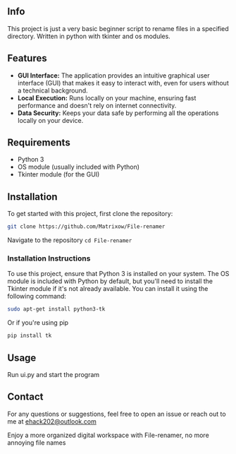 ## Info
This project is just a very basic beginner script to rename files in a specified directory.
Written in python with tkinter and os modules.

## Features

* **GUI Interface:** The application provides an intuitive graphical user interface (GUI) that makes it easy to interact with, even for users without a technical background.
* **Local Execution:** Runs locally on your machine, ensuring fast performance and doesn't rely on internet connectivity.
* **Data Security:** Keeps your data safe by performing all the operations locally on your device.

## Requirements

* Python 3
* OS module (usually included with Python)
* Tkinter module (for the GUI)

## Installation

To get started with this project, first clone the repository:

```bash
git clone https://github.com/Matrixow/File-renamer
```
Navigate to the repository
`` cd File-renamer ``

### Installation Instructions

To use this project, ensure that Python 3 is installed on your system. The OS module is included with Python by default, but you'll need to install the Tkinter module if it's not already available. You can install it using the following command:

```bash
sudo apt-get install python3-tk
```

Or if you're using pip
``` bash
pip install tk
```

## Usage

Run ui.py and start the program

## Contact
For any questions or suggestions, feel free to open an issue or reach out to me at ehack202@outlook.com

Enjoy a more organized digital workspace with File-renamer, no more annoying file names
